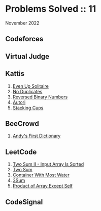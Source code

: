 # Problems Solved :: 11
November 2022

Codeforces
-----------------

Virtual Judge
-----------------

Kattis
-----------------
1. [Even Up Solitaire](https://open.kattis.com/problems/evenup)
1. [No Duplicates](https://open.kattis.com/problems/nodup)
1. [Reversed Binary Numbers](https://open.kattis.com/problems/reversebinary)
1. [Autori](https://open.kattis.com/problems/autori)
1. [Stacking Cups](https://open.kattis.com/problems/cups)

BeeCrowd
-----------------
1. [Andy's First Dictionary](https://www.beecrowd.com.br/judge/en/problems/view/1215)

LeetCode
-----------------
1. [Two Sum II - Input Array Is Sorted](https://leetcode.com/problems/two-sum-ii-input-array-is-sorted/)
1. [Two Sum](https://leetcode.com/problems/two-sum/)
1. [Container With Most Water](https://leetcode.com/problems/container-with-most-water/)
1. [3Sum](https://leetcode.com/problems/3sum/)
1. [Product of Array Except Self](https://leetcode.com/problems/product-of-array-except-self/)

CodeSignal
-----------------
